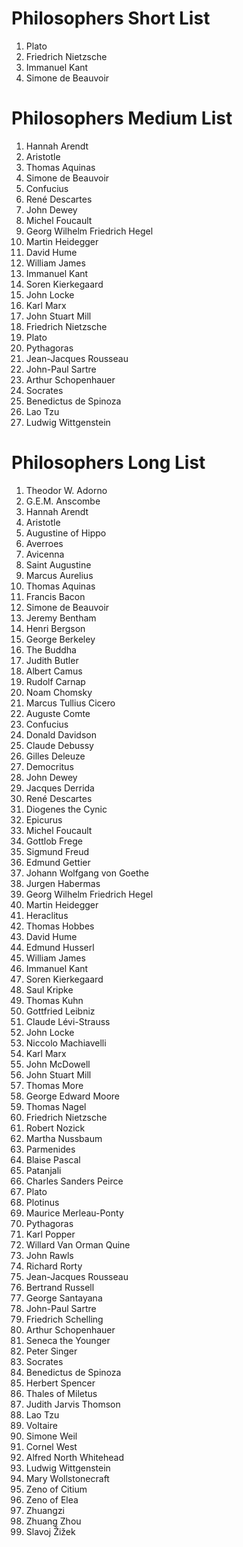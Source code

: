 # Philosophers Short List
1. Plato
2. Friedrich Nietzsche
3. Immanuel Kant
4. Simone de Beauvoir

# Philosophers Medium List
1. Hannah Arendt
2. Aristotle
3. Thomas Aquinas
4. Simone de Beauvoir
5. Confucius
6. René Descartes
7. John Dewey
8. Michel Foucault
9. Georg Wilhelm Friedrich Hegel
10. Martin Heidegger
11. David Hume
12. William James
13. Immanuel Kant
14. Soren Kierkegaard
15. John Locke
16. Karl Marx
17. John Stuart Mill
18. Friedrich Nietzsche
19. Plato
20. Pythagoras
21. Jean-Jacques Rousseau
22. John-Paul Sartre
23. Arthur Schopenhauer
24. Socrates
25. Benedictus de Spinoza
29. Lao Tzu
30. Ludwig Wittgenstein

# Philosophers Long List
1. Theodor W. Adorno
2. G.E.M. Anscombe
3. Hannah Arendt
4. Aristotle
5. Augustine of Hippo
6. Averroes
7. Avicenna
8. Saint Augustine
9. Marcus Aurelius
10. Thomas Aquinas
11. Francis Bacon
12. Simone de Beauvoir
13. Jeremy Bentham
14. Henri Bergson
15. George Berkeley
16. The Buddha
17. Judith Butler
18. Albert Camus
19. Rudolf Carnap
20. Noam Chomsky
21. Marcus Tullius Cicero
22. Auguste Comte
23. Confucius
24. Donald Davidson
25. Claude Debussy
26. Gilles Deleuze
27. Democritus
28. John Dewey
29. Jacques Derrida
30. René Descartes
31. Diogenes the Cynic
32. Epicurus
33. Michel Foucault
34. Gottlob Frege
35. Sigmund Freud
36. Edmund Gettier
37. Johann Wolfgang von Goethe
38. Jurgen Habermas
39. Georg Wilhelm Friedrich Hegel
40. Martin Heidegger
41. Heraclitus
42. Thomas Hobbes
43. David Hume
44. Edmund Husserl
45. William James
46. Immanuel Kant
47. Soren Kierkegaard
48. Saul Kripke
49. Thomas Kuhn
50. Gottfried Leibniz
51. Claude Lévi-Strauss
52. John Locke
53. Niccolo Machiavelli
54. Karl Marx
55. John McDowell 
56. John Stuart Mill
57. Thomas More
58. George Edward Moore
59. Thomas Nagel
60. Friedrich Nietzsche
61. Robert Nozick
62. Martha Nussbaum
63. Parmenides
64. Blaise Pascal
65. Patanjali 
66. Charles Sanders Peirce
67. Plato
68. Plotinus
69. Maurice Merleau-Ponty
70. Pythagoras
71. Karl Popper
72. Willard Van Orman Quine
73. John Rawls
74. Richard Rorty
75. Jean-Jacques Rousseau
76. Bertrand Russell
77. George Santayana
78. John-Paul Sartre
79. Friedrich Schelling
80. Arthur Schopenhauer
81. Seneca the Younger
82. Peter Singer
83. Socrates
84. Benedictus de Spinoza
85. Herbert Spencer
86. Thales of Miletus
87. Judith Jarvis Thomson
88. Lao Tzu
89. Voltaire
90. Simone Weil
91. Cornel West
92. Alfred North Whitehead
93. Ludwig Wittgenstein
94. Mary Wollstonecraft
95. Zeno of Citium
96. Zeno of Elea
97. Zhuangzi
98. Zhuang Zhou
99. Slavoj Žižek 


